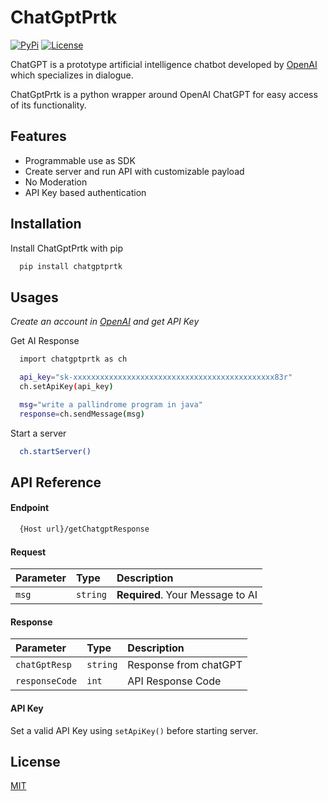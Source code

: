 
# ChatGptPrtk
[![PyPi](https://img.shields.io/pypi/v/chatgptprtk.svg)](https://pypi.python.org/pypi/chatgptprtk) 
[![License](https://img.shields.io/badge/license-MIT-blue)](https://github.com/pratikjoshi999/chatGptPrtkPkg/blob/main/LICENSE)

ChatGPT is a prototype artificial intelligence chatbot developed by [OpenAI](https://openai.com/) which specializes in dialogue. 

ChatGptPrtk is a python wrapper around OpenAI ChatGPT for easy access of its functionality.

## Features

- Programmable use as SDK
- Create server and run API with customizable payload
- No Moderation
- API Key based authentication

## Installation

Install ChatGptPrtk with pip

```bash
  pip install chatgptprtk
```

## Usages

_Create an account in [OpenAI](https://openai.com/) and get API Key_

Get AI Response

```bash
  import chatgptprtk as ch

  api_key="sk-xxxxxxxxxxxxxxxxxxxxxxxxxxxxxxxxxxxxxxxxxxxxx83r"
  ch.setApiKey(api_key)

  msg="write a pallindrome program in java"
  response=ch.sendMessage(msg)
```

Start a server
```bash
  ch.startServer()
```

## API Reference

#### Endpoint

```bash
  {Host url}/getChatgptResponse
```
#### Request

| Parameter | Type     | Description                |
| :-------- | :------- | :------------------------- |
| `msg` | `string` | **Required**. Your Message to AI |

#### Response


| Parameter | Type     | Description                       |
| :-------- | :------- | :-------------------------------- |
| `chatGptResp`      | `string` |  Response from chatGPT |
| `responseCode`      | `int` |  API Response Code |

#### API Key
Set a valid API Key using `setApiKey()` before starting server.


## License

[MIT](https://github.com/pratikjoshi999/chatGptPrtkPkg/blob/main/LICENSE)